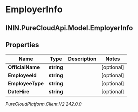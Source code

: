 # EmployerInfo

## ININ.PureCloudApi.Model.EmployerInfo

## Properties

|Name | Type | Description | Notes|
|------------ | ------------- | ------------- | -------------|
| **OfficialName** | **string** |  | [optional] |
| **EmployeeId** | **string** |  | [optional] |
| **EmployeeType** | **string** |  | [optional] |
| **DateHire** | **string** |  | [optional] |



_PureCloudPlatform.Client.V2 242.0.0_
